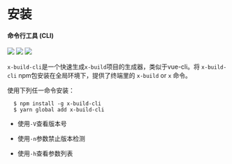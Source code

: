 # 安装 

#### 命令行工具 (CLI)

<img src="https://img.shields.io/jenkins/s/https/jenkins.qa.ubuntu.com/view/Precise/view/All%20Precise/job/precise-desktop-amd64_default.svg">
<img src="https://img.shields.io/badge/npm-v1.3.16-blue.svg">
<img src="https://img.shields.io/github/license/mashape/apistatus.svg">

`x-build-cli`是一个快速生成`x-build`项目的生成器，类似于vue-cli。将 `x-build-cli` npm包安装在全局环境下，提供了终端里的 `x-build` or `x` 命令。

使用下列任一命令安装：

```
  $ npm install -g x-build-cli
  $ yarn global add x-build-cli
```

- 使用`-V`查看版本号

- 使用`-n`参数禁止版本检测

- 使用`-h`查看参数列表